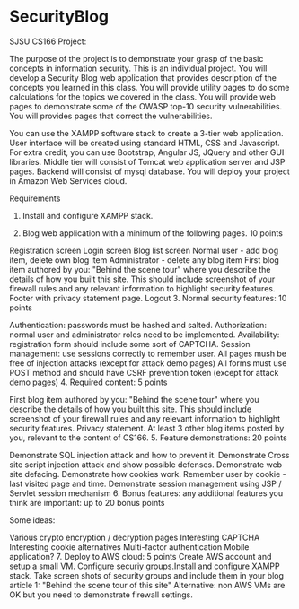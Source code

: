 # SecurityBlog
SJSU CS166 Project:

The purpose of the project is to demonstrate your grasp of the basic concepts in information security. This is an individual project. You will develop a Security Blog web application that provides description of the concepts you learned in this class. You will provide utility pages to do some calculations for the topics we covered in the class. You will provide web pages to demonstrate some of the OWASP top-10 security vulnerabilities. You will provides pages that correct the vulnerabilities.

You can use the XAMPP software stack to create a 3-tier web application. User interface will be created using standard HTML, CSS and Javascript. For extra credit, you can use Bootstrap, Angular JS, JQuery and other GUI libraries. Middle tier will consist of Tomcat web application server and JSP pages. Backend will consist of mysql database. You will deploy your project in Amazon Web Services cloud.

Requirements
1. Install and configure XAMPP stack.

2. Blog web application with a minimum of the following pages. 10 points

Registration screen
Login screen
Blog list screen
Normal user - add blog item, delete own blog item
Administrator - delete any blog item
First blog item authored by you: "Behind the scene tour" where you describe the details of how you built this site. This should include screenshot of your firewall rules and any relevant information to highlight security features.
Footer with privacy statement page.
Logout
3. Normal security features: 10 points

Authentication: passwords must be hashed and salted.
Authorization: normal user and administrator roles need to be implemented.
Availability: registration form should include some sort of CAPTCHA.
Session management: use sessions correctly to remember user.
All pages mush be free of injection attacks (except for attack demo pages)
All forms must use POST method and should have CSRF prevention token (except for attack demo pages)
4. Required content: 5 points

First blog item authored by you: "Behind the scene tour" where you describe the details of how you built this site. This should include screenshot of your firewall rules and any relevant information to highlight security features.
Privacy statement.
At least 3 other blog items posted by you, relevant to the content of CS166.
5. Feature demonstrations: 20 points

Demonstrate SQL injection attack and how to prevent it.
Demonstrate Cross site script injection attack and show possible defenses.
Demonstrate web site defacing.
Demonstrate how cookies work. Remember user by cookie - last visited page and time.
Demonstrate session management using JSP / Servlet session mechanism
6. Bonus features: any additional features you think are important: up to 20 bonus points

Some ideas:

Various crypto encryption / decryption pages
Interesting CAPTCHA
Interesting cookie alternatives
Multi-factor authentication
Mobile application?
7. Deploy to AWS cloud: 5 points
Create AWS account and setup a small VM. Configure securiy groups.Install and configure XAMPP stack. Take screen shots of security groups and include them in your blog article 1: "Behind the scene tour of this site" Alternative: non AWS VMs are OK but you need to demonstrate firewall settings.
